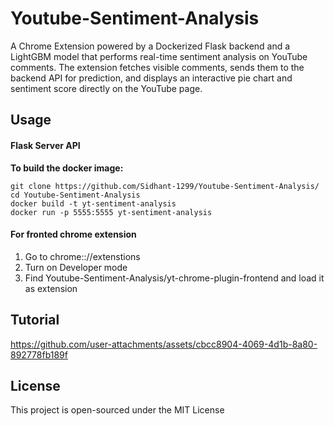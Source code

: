 # Youtube-Sentiment-Analysis

A Chrome Extension powered by a Dockerized Flask backend and a LightGBM model that performs real-time sentiment analysis on YouTube comments.
The extension fetches visible comments, sends them to the backend API for prediction, and displays an interactive pie chart and sentiment score directly on the YouTube page.

## Usage

#### Flask Server API

**To build the docker image:**

```
git clone https://github.com/Sidhant-1299/Youtube-Sentiment-Analysis/
cd Youtube-Sentiment-Analysis
docker build -t yt-sentiment-analysis
docker run -p 5555:5555 yt-sentiment-analysis
```

#### For fronted chrome extension

1. Go to chrome:://extenstions
2. Turn on Developer mode
3. Find Youtube-Sentiment-Analysis/yt-chrome-plugin-frontend and load it as extension



## Tutorial 
https://github.com/user-attachments/assets/cbcc8904-4069-4d1b-8a80-892778fb189f


## License
This project is open-sourced under the MIT License

